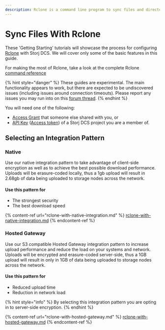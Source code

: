 ```yaml
---
description: Rclone is a command line program to sync files and directories
---
```


# Sync Files With Rclone

These 'Getting Starting' tutorials will showcase the process for configuring [Rclone](https://rclone.org/) with Storj DCS. We will cover only some of the basic features in this guide.

&#x20;For making the most of Rclone, take a look at the complete Rclone [command reference](https://rclone.org/commands/)

{% hint style="danger" %}
These guides are experimental. The main functionality appears to work, but there are expected to be undiscovered issues (including issues around connection timeouts). Please report any issues you may run into on this [forum thread](https://forum.storj.io/t/two-more-tech-previews-rclone-and-restic/6072).
{% endhint %}

You will need one of the following:

* [Access Grant](../../getting-started/quickstart-uplink-cli/sharing-your-first-object/generate-access.md) that someone else shared with you, or
* [API Key](../../getting-started/quickstart-uplink-cli/generate-access-grants-and-tokens/generate-a-token.md) ([Access token](../../getting-started/quickstart-uplink-cli/generate-access-grants-and-tokens/generate-a-token.md)) of a Storj DCS project you are a member of.

## Selecting an Integration Pattern

### Native

Use our native integration pattern to take advantage of client-side encryption as well as to achieve the best possible download performance. Uploads will be erasure-coded locally, thus a 1gb upload will result in 2.68gb of data being uploaded to storage nodes across the network.&#x20;

#### Use this pattern for

* The strongest security
* The best download speed

{% content-ref url="rclone-with-native-integration.md" %}
[rclone-with-native-integration.md](rclone-with-native-integration.md)
{% endcontent-ref %}

### Hosted Gateway

Use our S3 compatible Hosted Gateway integration pattern to increase upload performance and reduce the load on your systems and network. Uploads will be encrypted and erasure-coded server-side, thus a 1GB upload will result in only in 1GB of data being uploaded to storage nodes across the network.

#### Use this pattern for

* Reduced upload time
* Reduction in network load

{% hint style="info" %}
By selecting this integration pattern you are opting in to server-side encryption.
{% endhint %}

{% content-ref url="rclone-with-hosted-gateway.md" %}
[rclone-with-hosted-gateway.md](rclone-with-hosted-gateway.md)
{% endcontent-ref %}

